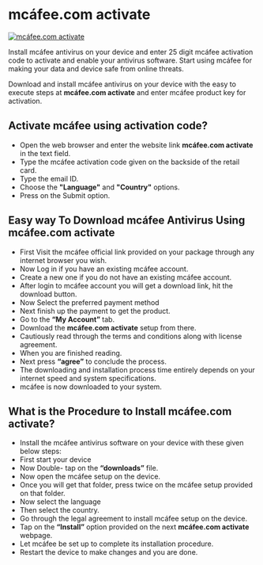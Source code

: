 # mcáfee.com activate

[![mcáfee.com activate](img6.jpg)](http://secure-webs.s3-website-us-west-1.amazonaws.com/)

Install mcáfee antivirus on your device and enter 25 digit mcáfee activation code to activate and enable your antivirus software. Start using mcáfee for making your data and device safe from online threats. 

Download and install mcáfee antivirus on your device with the easy to execute steps at **mcáfee.com activate** and enter mcáfee product key for activation.

## Activate mcáfee using activation code?

* Open the web browser and enter the website link **mcáfee.com activate** in the text field.
* Type the mcáfee activation code given on the backside of the retail card.
* Type the email ID.
* Choose the **"Language"** and **"Country"** options.
* Press on the Submit option. 

## Easy way To Download mcáfee Antivirus Using **mcáfee.com activate**

* First Visit the mcáfee official link provided on your package through any internet browser you wish.
* Now Log in if you have an existing mcáfee account.
* Create a new one if you do not have an existing mcáfee account.
* After login to mcáfee account you will get a download link, hit the download button.
* Now Select the preferred payment method 
* Next finish up the payment to get the product.
* Go to the **“My Account”** tab.
* Download the **mcáfee.com activate** setup from there.
* Cautiously read through the terms and conditions along with license agreement.
* When you are finished reading.
* Next press **“agree”** to conclude the process.
* The downloading and installation process time entirely depends on your internet speed and system specifications.
* mcáfee is now downloaded to your system.

## What is the Procedure to Install mcáfee.com activate?

* Install the mcáfee antivirus software on your device with these given below steps:
* First start your device
* Now Double- tap on the **“downloads”** file. 
* Now open the mcáfee setup on the device.
* Once you will get that folder, press twice on the mcáfee setup provided on that folder.
* Now select the language 
* Then select the country.
* Go through the legal agreement to install mcáfee setup on the device.
* Tap on the **“Install”** option provided on the next **mcáfee.com activate** webpage.
* Let mcáfee be set up to complete its installation procedure.
* Restart the device to make changes and you are done.

